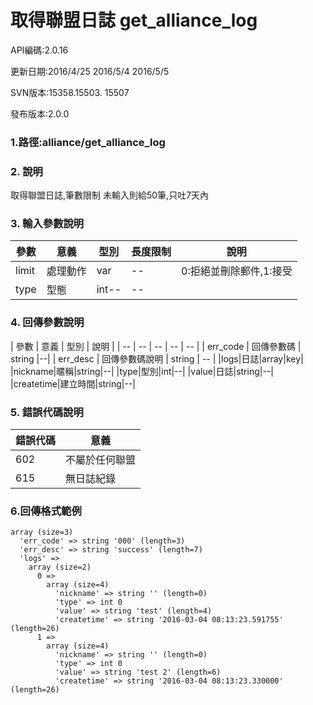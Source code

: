 # 取得聯盟日誌 get_alliance_log










API編碼:2.0.16





更新日期:2016/4/25 2016/5/4 2016/5/5


SVN版本:15358.15503. 15507

> 

發布版本:2.0.0
### 1.路徑:alliance/get_alliance_log



### 2. 說明
取得聯盟日誌,筆數限制 未輸入則給50筆,只吐7天內
### 3. 輸入參數說明
| 參數 | 意義 | 型別 |長度限制| 說明 |
| -- | -- | -- | -- | -- |
|limit |處理動作|var|--|0:拒絕並刪除郵件,1:接受|
|type|型態|int--|--|



### 4. 回傳參數說明
| 參數 | 意義 | 型別 | 說明 |
| -- | -- | -- | -- | -- |
| err_code | 回傳參數碼 | string |--|
| err_desc | 回傳參數碼說明 | string | -- |
|logs|日誌|array|key|
|nickname|暱稱|string|--|
|type|型別|int|--|
|value|日誌|string|--|
|createtime|建立時間|string|--|



### 5. 錯誤代碼說明
|錯誤代碼|意義|
|--|--|
|602|不屬於任何聯盟|
|615|無日誌紀錄|

### 6.回傳格式範例

```
array (size=3)
  'err_code' => string '000' (length=3)
  'err_desc' => string 'success' (length=7)
  'logs' => 
    array (size=2)
      0 => 
        array (size=4)
          'nickname' => string '' (length=0)
          'type' => int 0
          'value' => string 'test' (length=4)
          'createtime' => string '2016-03-04 08:13:23.591755' (length=26)
      1 => 
        array (size=4)
          'nickname' => string '' (length=0)
          'type' => int 0
          'value' => string 'test 2' (length=6)
          'createtime' => string '2016-03-04 08:13:23.330000' (length=26)
```




